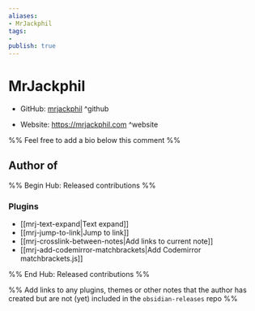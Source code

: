 ```yaml
---
aliases:
- MrJackphil
tags:
- 
publish: true
---
```


# MrJackphil

- GitHub: [mrjackphil](https://github.com/mrjackphil/) ^github
<!-- - Discord: `@` ^discord-->
- Website: <https://mrjackphil.com> ^website
<!-- - [[Publish sites|Publish site]]: ^publish-->

%% Feel free to add a bio below this comment %%


## Author of

%% Begin Hub: Released contributions %%
### Plugins
- [[mrj-text-expand|Text expand]]
- [[mrj-jump-to-link|Jump to link]]
- [[mrj-crosslink-between-notes|Add links to current note]]
- [[mrj-add-codemirror-matchbrackets|Add Codemirror matchbrackets.js]]

%% End Hub: Released contributions %%

%% Add links to any plugins, themes or other notes that the author has created but are not (yet) included in the `obsidian-releases` repo %%

<!--
### Unlisted plugins

- 
-->

<!--
### Others

- 
-->

<!--
## Sponsor this author

- [[GitHub sponsors]]: [Sponsor @mrjackphil on GitHub Sponsors](https://github.com/sponsors/mrjackphil) ^github-sponsor
- [[Buy me a coffee]]: ^buy-me-a-coffee
- [[PayPal]]: ^paypal
- [[Patreon]]: ^patreon

-->

<!--
## Follow this author

- [[YouTube Channels|On YouTube]]: ^youtube
- Twitter: ^twitter
- ...
-->